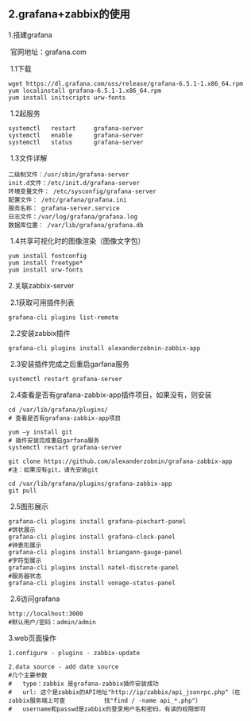 ## 2.grafana+zabbix的使用

1.搭建grafana

​	官网地址：grafana.com 

​	1.1下载

```shell
wget https://dl.grafana.com/oss/release/grafana-6.5.1-1.x86_64.rpm
yum localinstall grafana-6.5.1-1.x86_64.rpm
yum install initscripts urw-fonts
```

​	1.2起服务

```shell
systemctl	restart		grafana-server
systemctl 	enable		grafana-server
systemctl	status		grafana-server
```

​	1.3文件详解

```
二级制文件：/usr/sbin/grafana-server
init.d文件：/etc/init.d/grafana-server
环境变量文件： /etc/sysconfig/grafana-server
配置文件： /etc/grafana/grafana.ini
服务名称： grafana-server.service
日志文件：/var/log/grafana/grafana.log
数据库位置： /var/lib/grafana/grafana.db
```

​	1.4共享可视化时的图像渲染（图像文字包）

```shell
yum install fontconfig
yum install freetype*
yum install urw-fonts
```

2.关联zabbix-server

​	2.1获取可用插件列表

```shell
grafana-cli plugins list-remote
```

​	2.2安装zabbix插件

```shell
grafana-cli plugins install alexanderzobnin-zabbix-app
```

​	2.3安装插件完成之后重启garfana服务

```shell
systemctl restart grafana-server
```

​	2.4查看是否有grafana-zabbix-app插件项目，如果没有，则安装

```shell
cd /var/lib/grafana/plugins/
# 查看是否有grafana-zabbix-app项目

yum –y install git
# 插件安装完成重启garfana服务
systemctl restart grafana-server

git clone https://github.com/alexanderzobnin/grafana-zabbix-app
#注：如果没有git，请先安装git

cd /var/lib/grafana/plugins/grafana-zabbix-app
git pull

```

​	2.5图形展示

```shell
grafana-cli plugins install grafana-piechart-panel
#饼状展示
grafana-cli plugins install grafana-clock-panel
#钟表形展示
grafana-cli plugins install briangann-gauge-panel
#字符型展示
grafana-cli plugins install natel-discrete-panel
#服务器状态
grafana-cli plugins install vonage-status-panel
```

​	2.6访问grafana

```shell
http://localhost:3000
#默认用户/密码：admin/admin
```

3.web页面操作

```shell
1.configure - plugins - zabbix-update

2.data source - add date source
#几个主要参数
#	type：zabbix 是grafana-zabbix插件安装成功
#	url: 这个是zabbix的API地址"http://ip/zabbix/api_jsonrpc.php"（在zabbix服务端上可查           找"find / -name api_*.php"）
#	username和passwd是zabbix的登录用户名和密码，有读的权限即可


```















